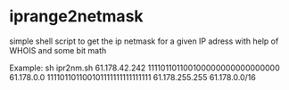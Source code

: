 # iprange2netmask

simple shell script to get the ip netmask for a given IP adress with help of WHOIS and some bit math

Example:
sh ipr2nm.sh 61.178.42.242
111101101100100000000000000000 61.178.0.0
111101101100101111111111111111 61.178.255.255
61.178.0.0/16

